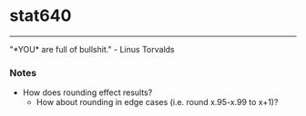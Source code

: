 # stat640
----------
"\*YOU\* are full of bullshit." - Linus Torvalds

### Notes
* How does rounding effect results?
    * How about rounding in edge cases (i.e. round x.95-x.99 to x+1)?

